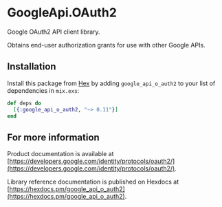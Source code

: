 # GoogleApi.OAuth2

Google OAuth2 API client library.

Obtains end-user authorization grants for use with other Google APIs.

## Installation

Install this package from [Hex](https://hex.pm) by adding
`google_api_o_auth2` to your list of dependencies in `mix.exs`:

```elixir
def deps do
  [{:google_api_o_auth2, "~> 0.11"}]
end
```

## For more information

Product documentation is available at [https://developers.google.com/identity/protocols/oauth2/](https://developers.google.com/identity/protocols/oauth2/).

Library reference documentation is published on Hexdocs at
[https://hexdocs.pm/google_api_o_auth2](https://hexdocs.pm/google_api_o_auth2).
